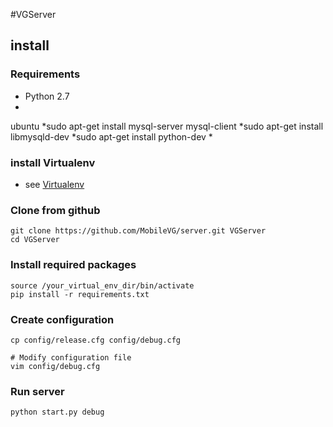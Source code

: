 #VGServer

## install

### Requirements

* Python 2.7
* 
ubuntu
*sudo apt-get install mysql-server mysql-client
*sudo  apt-get install libmysqld-dev
*sudo apt-get install python-dev
* 

### install Virtualenv

* see [Virtualenv](https://pypi.python.org/pypi/virtualenv)

### Clone from github

```
git clone https://github.com/MobileVG/server.git VGServer
cd VGServer
```

### Install required packages

```
source /your_virtual_env_dir/bin/activate
pip install -r requirements.txt
```

### Create configuration

```
cp config/release.cfg config/debug.cfg

# Modify configuration file
vim config/debug.cfg
```

### Run server

```
python start.py debug
```
